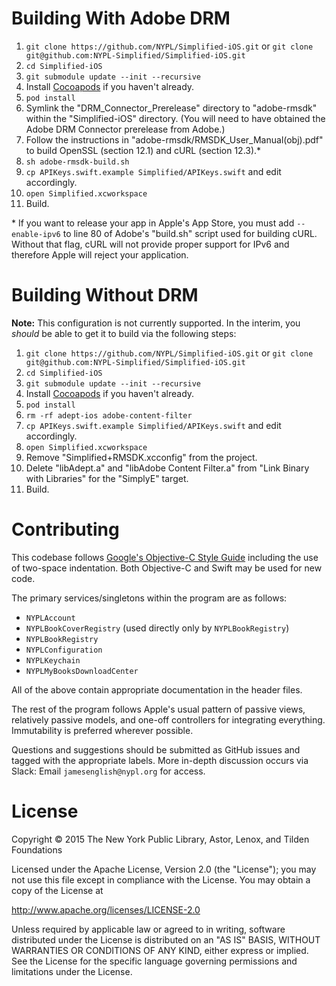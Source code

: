 # Building With Adobe DRM

01. `git clone https://github.com/NYPL/Simplified-iOS.git` or `git clone git@github.com:NYPL-Simplified/Simplified-iOS.git`
02. `cd Simplified-iOS`
03. `git submodule update --init --recursive`
04. Install [Cocoapods](https://cocoapods.org) if you haven't already.
05. `pod install`
06. Symlink the "DRM_Connector_Prerelease" directory to "adobe-rmsdk" within the "Simplified-iOS" directory. (You will need to have obtained the Adobe DRM Connector prerelease from Adobe.)
07. Follow the instructions in "adobe-rmsdk/RMSDK_User_Manual(obj).pdf" to build OpenSSL (section 12.1) and cURL (section 12.3).*
08. `sh adobe-rmsdk-build.sh`
09. `cp APIKeys.swift.example Simplified/APIKeys.swift` and edit accordingly.
10. `open Simplified.xcworkspace`
11. Build.

\* If you want to release your app in Apple's App Store, you must add `--enable-ipv6` to line 80 of Adobe's "build.sh" script used for building cURL. Without that flag, cURL will not provide proper support for IPv6 and therefore Apple will reject your application.

# Building Without DRM

**Note:** This configuration is not currently supported. In the interim, you _should_ be able to get it to build via the following steps:

01. `git clone https://github.com/NYPL/Simplified-iOS.git` or `git clone git@github.com:NYPL-Simplified/Simplified-iOS.git`
02. `cd Simplified-iOS`
03. `git submodule update --init --recursive`
04. Install [Cocoapods](https://cocoapods.org) if you haven't already.
05. `pod install`
06. `rm -rf adept-ios adobe-content-filter`
07. `cp APIKeys.swift.example Simplified/APIKeys.swift` and edit accordingly.
08. `open Simplified.xcworkspace`
09. Remove "Simplified+RMSDK.xcconfig" from the project.
10. Delete "libAdept.a" and "libAdobe Content Filter.a" from "Link Binary with Libraries" for the "SimplyE" target.
11. Build.

# Contributing

This codebase follows [Google's Objective-C Style Guide](https://google.github.io/styleguide/objcguide.xml)
including the use of two-space indentation. Both Objective-C and Swift may be
used for new code.

The primary services/singletons within the program are as follows:

* `NYPLAccount`
* `NYPLBookCoverRegistry` (used directly only by `NYPLBookRegistry`)
* `NYPLBookRegistry`
* `NYPLConfiguration`
* `NYPLKeychain`
* `NYPLMyBooksDownloadCenter`

All of the above contain appropriate documentation in the header files.

The rest of the program follows Apple's usual pattern of passive views,
relatively passive models, and one-off controllers for integrating everything.
Immutability is preferred wherever possible.

Questions and suggestions should be submitted as GitHub issues and tagged with
the appropriate labels. More in-depth discussion occurs via Slack: Email
`jamesenglish@nypl.org` for access.

# License

Copyright © 2015 The New York Public Library, Astor, Lenox, and Tilden Foundations

Licensed under the Apache License, Version 2.0 (the "License");
you may not use this file except in compliance with the License.
You may obtain a copy of the License at

   http://www.apache.org/licenses/LICENSE-2.0

Unless required by applicable law or agreed to in writing, software
distributed under the License is distributed on an "AS IS" BASIS,
WITHOUT WARRANTIES OR CONDITIONS OF ANY KIND, either express or implied.
See the License for the specific language governing permissions and
limitations under the License.
